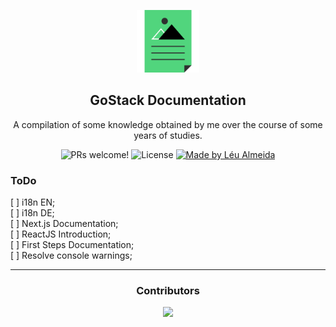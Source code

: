<p align="center">
  <img src="./assets/img/icon.svg" alt="A illustration of file that is the @rocketseat/gatsby-theme-docs logo" width="100">
</p>

<h2 align="center">
  GoStack Documentation
</h2>

<p align="center">
  A compilation of some knowledge obtained by me over the course of some years of studies.
</p>

<p align="center">
  <img src="https://img.shields.io/badge/PRs-welcome-%237159c1.svg" alt="PRs welcome!" />

  <img alt="License" src="https://img.shields.io/badge/license-MIT-%237159c1">

  <a href="https://leunardo.dev">
    <img alt="Made by Léu Almeida" src="https://img.shields.io/badge/made%20by-Léu%20Almeida-%237159c1">
  </a>
</p>

<p align="center">
  <!-- <a href="#-features">Features</a> •
  <a href="#%EF%B8%8F-getting-started">Getting started</a> •
  <a href="#-docs">Docs</a> •
  <a href="#-contributing">Contributing</a> •
  <a href="#memo-license">License</a> -->
</p>

<h3>ToDo</h3>

[ ] i18n EN;  
[ ] i18n DE;  
[ ] Next.js Documentation;  
[ ] ReactJS Introduction;  
[ ] First Steps Documentation;  
[ ] Resolve console warnings;   

<hr />

<h3 align="center">Contributors</h3>
<p align="center">
<a href="https://github.com/leualmeida/documentation/graphs/contributors">
  <img src="https://contributors-img.firebaseapp.com/image?repo=leualmeida/documentation" />
</a>
</p>
